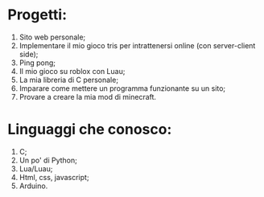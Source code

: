 # Progetti:
1) Sito web personale;
2) Implementare il mio gioco tris per intrattenersi online (con server-client side);
3) Ping pong;
4) Il mio gioco su roblox con Luau;
5) La mia libreria di C personale;
6) Imparare come mettere un programma funzionante su un sito;
7) Provare a creare la mia mod di minecraft.
# Linguaggi che conosco:
1) C;
2) Un po' di Python;
3) Lua/Luau;
4) Html, css, javascript;
5) Arduino.
